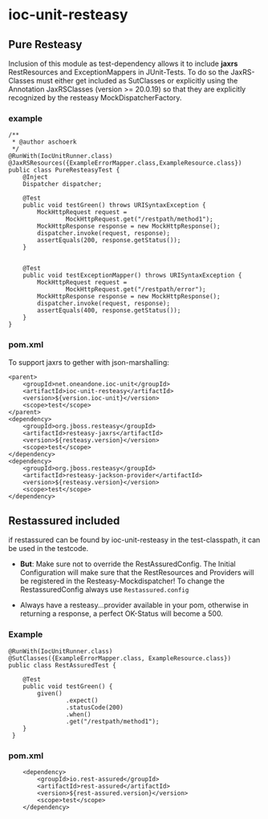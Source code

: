 # ioc-unit-resteasy

## Pure Resteasy

Inclusion of this module as test-dependency allows it to include **jaxrs** RestResources and ExceptionMappers in JUnit-Tests.
To do so the JaxRS-Classes must either get included as SutClasses or explicitly using the Annotation JaxRSClasses (version >= 20.0.19) so that they are explicitly recognized by the resteasy MockDispatcherFactory.

### example

    /**
     * @author aschoerk
     */
    @RunWith(IocUnitRunner.class)
    @JaxRSResources({ExampleErrorMapper.class,ExampleResource.class})
    public class PureResteasyTest {
        @Inject
        Dispatcher dispatcher;
    
        @Test
        public void testGreen() throws URISyntaxException {
            MockHttpRequest request =
                    MockHttpRequest.get("/restpath/method1");
            MockHttpResponse response = new MockHttpResponse();
            dispatcher.invoke(request, response);
            assertEquals(200, response.getStatus());
        }
    
    
        @Test
        public void testExceptionMapper() throws URISyntaxException {
            MockHttpRequest request =
                    MockHttpRequest.get("/restpath/error");
            MockHttpResponse response = new MockHttpResponse();
            dispatcher.invoke(request, response);
            assertEquals(400, response.getStatus());
        }
    }

### pom.xml

To support jaxrs to gether with json-marshalling:

    <parent>
        <groupId>net.oneandone.ioc-unit</groupId>
        <artifactId>ioc-unit-resteasy</artifactId>
        <version>${version.ioc-unit}</version>
        <scope>test</scope>
    </parent>
    <dependency>
        <groupId>org.jboss.resteasy</groupId>
        <artifactId>resteasy-jaxrs</artifactId>
        <version>${resteasy.version}</version>
        <scope>test</scope>
    </dependency>
    <dependency>
        <groupId>org.jboss.resteasy</groupId>
        <artifactId>resteasy-jackson-provider</artifactId>
        <version>${resteasy.version}</version>
        <scope>test</scope>
    </dependency>

## Restassured included

if restassured can be found by ioc-unit-resteasy in the test-classpath, it can be used in the testcode.

* **But**: Make sure not to override the RestAssuredConfig. 
The Initial Configuration will make sure that the RestResources and Providers
 will be registered in the Resteasy-Mockdispatcher! To change the RestassuredConfig always use
 `Restassured.config`
 
* Always have a resteasy...provider available in your pom, otherwise in returning a response, a perfect OK-Status
 will become a 500.

### Example

    @RunWith(IocUnitRunner.class)
    @SutClasses({ExampleErrorMapper.class, ExampleResource.class})
    public class RestAssuredTest {
    
        @Test
        public void testGreen() {
            given()
                    .expect()
                    .statusCode(200)
                    .when()
                    .get("/restpath/method1");
        }
     }



### pom.xml

        <dependency>
            <groupId>io.rest-assured</groupId>
            <artifactId>rest-assured</artifactId>
            <version>${rest-assured.version}</version>
            <scope>test</scope>
        </dependency>




